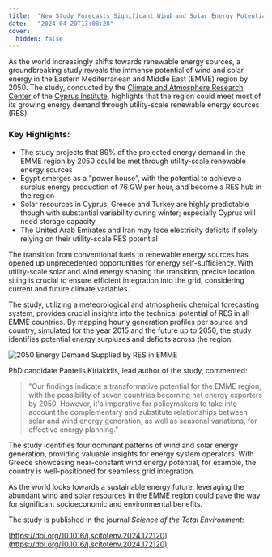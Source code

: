 ```yaml
---
title:  "New Study Forecasts Significant Wind and Solar Energy Potential in Eastern Mediterranean and Middle East"
date:   "2024-04-20T13:08:28"
cover:
  hidden: false
---
```

As the world increasingly shifts towards renewable energy sources, a groundbreaking study reveals the immense potential of wind and solar energy in the Eastern Mediterranean and Middle East (EMME) region by 2050. The study, conducted by the [Climate and Atmosphere Research Center](https://emme-care.cyi.ac.cy/) of the [Cyprus Institute](https://www.cyi.ac.cy/), highlights that the region could meet most of its growing energy demand through utility-scale renewable energy sources (RES).

### Key Highlights:

* The study projects that 89% of the projected energy demand in the EMME region by 2050 could be met through utility-scale renewable energy sources
* Egypt emerges as a "power house”, with the potential to achieve a surplus energy production of 76 GW per hour, and become a RES hub in the region
* Solar resources in Cyprus, Greece and Turkey are highly predictable though with substantial variability during winter; especially Cyprus will need storage capacity
* The United Arab Emirates and Iran may face electricity deficits if solely relying on their utility-scale RES potential

The transition from conventional fuels to renewable energy sources has opened up unprecedented opportunities for energy self-sufficiency. With utility-scale solar and wind energy shaping the transition, precise location siting is crucial to ensure efficient integration into the grid, considering current and future climate variables.

The study, utilizing a meteorological and atmospheric chemical forecasting system, provides crucial insights into the technical potential of RES in all EMME countries. By mapping hourly generation profiles per source and country, simulated for the year 2015 and the future up to 2050, the study identifies potential energy surpluses and deficits across the region.

![2050 Energy Demand Supplied by RES in EMME](/img/RES-EMME.jpg)

PhD candidate Pantelis Kiriakidis, lead author of the study, commented: 
> "Our findings indicate a transformative potential for the EMME region, with the possibility of seven countries becoming net energy exporters by 2050. However, it's imperative for policymakers to take into account the complementary and substitute relationships between solar and wind energy generation, as well as seasonal variations, for effective energy planning."

The study identifies four dominant patterns of wind and solar energy generation, providing valuable insights for energy system operators. With Greece showcasing near-constant wind energy potential, for example, the country is well-positioned for seamless grid integration.

As the world looks towards a sustainable energy future, leveraging the abundant wind and solar resources in the EMME region could pave the way for significant socioeconomic and environmental benefits.

The study is published in the journal *Science of the Total Environment*:

[https://doi.org/10.1016/j.scitotenv.2024.172120](https://doi.org/10.1016/j.scitotenv.2024.172120)

